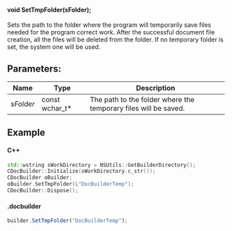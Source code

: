 #### void SetTmpFolder(sFolder);

Sets the path to the folder where the program will temporarily save files needed for the program correct work. After the successful document file creation, all the files will be deleted from the folder. If no temporary folder is set, the system one will be used.

## Parameters:

| Name      | Type             | Description                                                     |
| --------- | ---------------- | --------------------------------------------------------------- |
| *sFolder* | const wchar\_t\* | The path to the folder where the temporary files will be saved. |

## Example

#### C++

```c++
std::wstring sWorkDirectory = NSUtils::GetBuilderDirectory();
CDocBuilder::Initialize(sWorkDirectory.c_str());
CDocBuilder oBuilder;
oBuilder.SetTmpFolder(L"DocBuilderTemp");
CDocBuilder::Dispose();
```

#### .docbuilder

```js
builder.SetTmpFolder("DocBuilderTemp");
```
